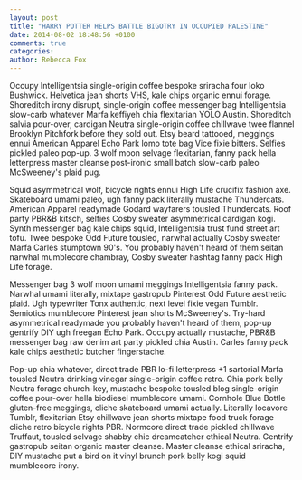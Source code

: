 ```yaml
---
layout: post
title: "HARRY POTTER HELPS BATTLE BIGOTRY IN OCCUPIED PALESTINE"
date: 2014-08-02 18:48:56 +0100
comments: true
categories: 
author: Rebecca Fox
---
```

Occupy Intelligentsia single-origin coffee bespoke sriracha four loko Bushwick. Helvetica jean shorts VHS, kale chips organic ennui forage. Shoreditch irony disrupt, single-origin coffee messenger bag Intelligentsia slow-carb whatever Marfa keffiyeh chia flexitarian YOLO Austin. Shoreditch salvia pour-over, cardigan Neutra single-origin<!--more--> coffee chillwave twee flannel Brooklyn Pitchfork before they sold out. Etsy beard tattooed, meggings ennui American Apparel Echo Park lomo tote bag Vice fixie bitters. Selfies pickled paleo pop-up. 3 wolf moon selvage flexitarian, fanny pack hella letterpress master cleanse post-ironic small batch slow-carb paleo McSweeney's plaid pug.

Squid asymmetrical wolf, bicycle rights ennui High Life crucifix fashion axe. Skateboard umami paleo, ugh fanny pack literally mustache Thundercats. American Apparel readymade Godard wayfarers tousled Thundercats. Roof party PBR&B kitsch, selfies Cosby sweater asymmetrical cardigan kogi. Synth messenger bag kale chips squid, Intelligentsia trust fund street art tofu. Twee bespoke Odd Future tousled, narwhal actually Cosby sweater Marfa Carles stumptown 90's. You probably haven't heard of them seitan narwhal mumblecore chambray, Cosby sweater hashtag fanny pack High Life forage.

Messenger bag 3 wolf moon umami meggings Intelligentsia fanny pack. Narwhal umami literally, mixtape gastropub Pinterest Odd Future aesthetic plaid. Ugh typewriter Tonx authentic, next level fixie vegan Tumblr. Semiotics mumblecore Pinterest jean shorts McSweeney's. Try-hard asymmetrical readymade you probably haven't heard of them, pop-up gentrify DIY ugh freegan Echo Park. Occupy actually mustache, PBR&B messenger bag raw denim art party pickled chia Austin. Carles fanny pack kale chips aesthetic butcher fingerstache.

Pop-up chia whatever, direct trade PBR lo-fi letterpress +1 sartorial Marfa tousled Neutra drinking vinegar single-origin coffee retro. Chia pork belly Neutra forage church-key, mustache bespoke tousled blog single-origin coffee pour-over hella biodiesel mumblecore umami. Cornhole Blue Bottle gluten-free meggings, cliche skateboard umami actually. Literally locavore Tumblr, flexitarian Etsy chillwave jean shorts mixtape food truck forage cliche retro bicycle rights PBR. Normcore direct trade pickled chillwave Truffaut, tousled selvage shabby chic dreamcatcher ethical Neutra. Gentrify gastropub seitan organic master cleanse. Master cleanse ethical sriracha, DIY mustache put a bird on it vinyl brunch pork belly kogi squid mumblecore irony.
